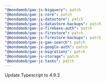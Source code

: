 ```yaml
---
"@mondomob/gae-js-bigquery": patch
"@mondomob/gae-js-core": patch
"@mondomob/gae-js-datastore": patch
"@mondomob/gae-js-datastore-backups": patch
"@mondomob/gae-js-firebase-auth": patch
"@mondomob/gae-js-firestore": patch
"@mondomob/gae-js-firestore-backups": patch
"@mondomob/gae-js-gae-search": patch
"@mondomob/gae-js-google-auth": patch
"@mondomob/gae-js-migrations": patch
"@mondomob/gae-js-storage": patch
"@mondomob/gae-js-tasks": patch
---
```


Update Typescript to 4.9.3
